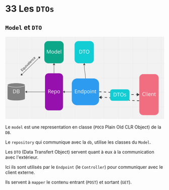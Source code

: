 # 33 Les `DTOs`



## `Model` et `DTO`

<img src="assets/dtos-and-models-entities-equivalence.png" alt="dtos-and-models-entities-equivalence" style="zoom:50%;" />

Le `model` est une representation en classe (`POCO` Plain Old CLR Object) de la `DB`.

Le `repository` qui communique avec la `db`, utilise les classes du `Model`.

Les `DTO` (Data Transfert Object) servent quant à eux à la communication avec l'extérieur.

Ici ils sont utilisés par le `Endpoint` (le `Controller`) pour communiquer avec le client externe.

Ils servent à `mapper` le contenu entrant (`POST`) et sortant (`GET`).